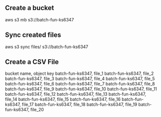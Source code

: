 ## Create a bucket

aws s3 mb s3://batch-fun-ks6347


## Sync created files

aws s3 sync files/ s3://batch-fun-ks6347

## Create a CSV File

bucket name, object key
batch-fun-ks6347, file_1
batch-fun-ks6347, file_2
batch-fun-ks6347, file_3
batch-fun-ks6347, file_4
batch-fun-ks6347, file_5
batch-fun-ks6347, file_6
batch-fun-ks6347, file_7
batch-fun-ks6347, file_8
batch-fun-ks6347, file_9
batch-fun-ks6347, file_10
batch-fun-ks6347, file_11
batch-fun-ks6347, file_12
batch-fun-ks6347, file_13
batch-fun-ks6347, file_14
batch-fun-ks6347, file_15
batch-fun-ks6347, file_16
batch-fun-ks6347, file_17
batch-fun-ks6347, file_18
batch-fun-ks6347, file_19
batch-fun-ks6347, file_20